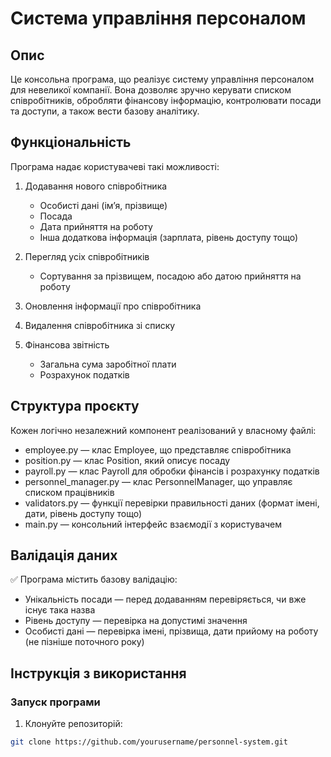 # Система управління персоналом

## Опис

Це консольна програма, що реалізує систему управління персоналом для невеликої компанії. Вона дозволяє зручно керувати списком співробітників, обробляти фінансову інформацію, контролювати посади та доступи, а також вести базову аналітику.

## Функціональність

Програма надає користувачеві такі можливості:

1. Додавання нового співробітника  
   - Особисті дані (ім’я, прізвище)  
   - Посада  
   - Дата прийняття на роботу  
   - Інша додаткова інформація (зарплата, рівень доступу тощо)

2. Перегляд усіх співробітників  
   - Сортування за прізвищем, посадою або датою прийняття на роботу

3. Оновлення інформації про співробітника

4. Видалення співробітника зі списку

5. Фінансова звітність  
   - Загальна сума заробітної плати  
   - Розрахунок податків

## Структура проєкту

Кожен логічно незалежний компонент реалізований у власному файлі:

- employee.py — клас Employee, що представляє співробітника
- position.py — клас Position, який описує посаду
- payroll.py — клас Payroll для обробки фінансів і розрахунку податків
- personnel_manager.py — клас PersonnelManager, що управляє списком працівників
- validators.py — функції перевірки правильності даних (формат імені, дати, рівень доступу тощо)
- main.py — консольний інтерфейс взаємодії з користувачем

## Валідація даних

✅ Програма містить базову валідацію:

- Унікальність посади — перед додаванням перевіряється, чи вже існує така назва
- Рівень доступу — перевірка на допустимі значення
- Особисті дані — перевірка імені, прізвища, дати прийому на роботу (не пізніше поточного року)

## Інструкція з використання

### Запуск програми

1. Клонуйте репозиторій:
```bash
git clone https://github.com/yourusername/personnel-system.git
